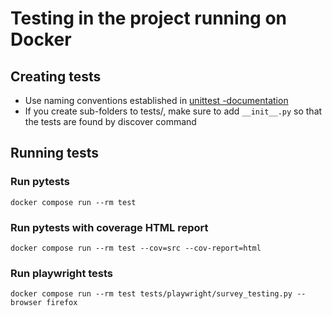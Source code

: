# Testing in the project running on Docker

## Creating tests

- Use naming conventions established in [unittest -documentation](https://docs.python.org/3/library/unittest.html#basic-example)
- If you create sub-folders to tests/, make sure to add `__init__.py` so that the tests are found by discover command

## Running tests

### Run pytests

```
docker compose run --rm test
```

### Run pytests with coverage HTML report

```
docker compose run --rm test --cov=src --cov-report=html
```

### Run playwright tests

```
docker compose run --rm test tests/playwright/survey_testing.py --browser firefox
```
